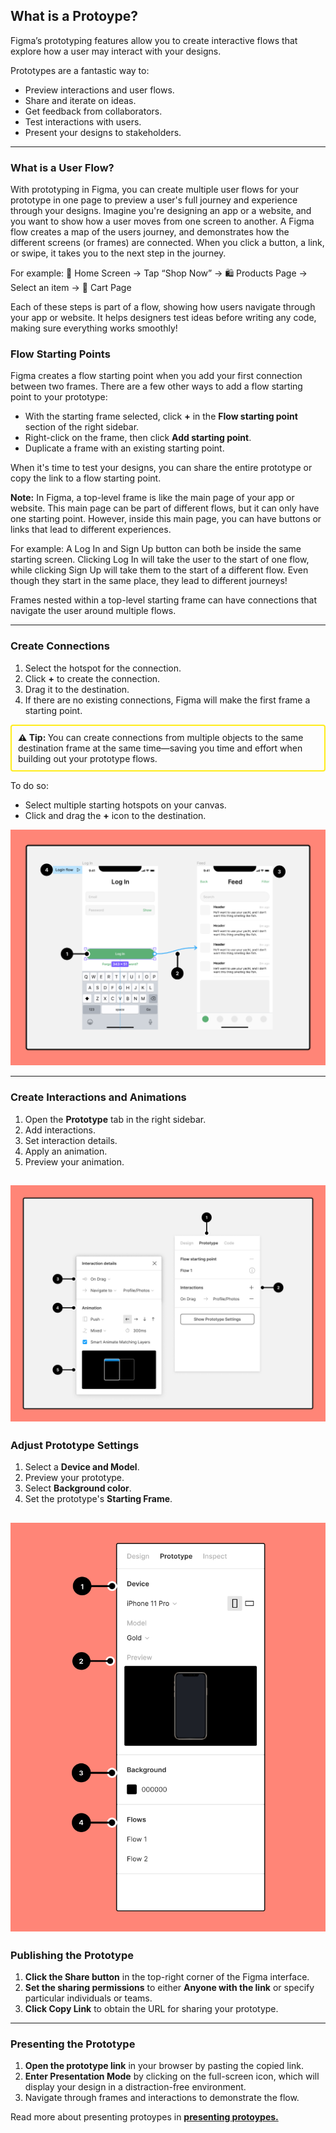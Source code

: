 ## What is a Protoype?

Figma’s prototyping features allow you to create interactive flows that explore how a user may interact with your designs.

Prototypes are a fantastic way to:

- Preview interactions and user flows.
- Share and iterate on ideas.
- Get feedback from collaborators.
- Test interactions with users.
- Present your designs to stakeholders.

---

### What is a User Flow?

With prototyping in Figma, you can create multiple user flows for your prototype in one page to preview a user's full journey and experience through your designs. Imagine you're designing an app or a website, and you want to show how a user moves from one screen to another. A Figma flow creates a map of the users journey, and demonstrates how the different screens (or frames) are connected. When you click a button, a link, or swipe, it takes you to the next step in the journey.

For example:
📱 Home Screen → Tap “Shop Now” → 🛍️ Products Page → Select an item → 🛒 Cart Page

Each of these steps is part of a flow, showing how users navigate through your app or website. It helps designers test ideas before writing any code, making sure everything works smoothly!

### Flow Starting Points

Figma creates a flow starting point when you add your first connection between two frames. There are a few other ways to add a flow starting point to your prototype:

- With the starting frame selected, click **+** in the **Flow starting point** section of the right sidebar.
- Right-click on the frame, then click **Add starting point**.
- Duplicate a frame with an existing starting point.

When it's time to test your designs, you can share the entire prototype or copy the link to a flow starting point.

**Note:**
In Figma, a top-level frame is like the main page of your app or website. This main page can be part of different flows, but it can only have one starting point. However, inside this main page, you can have buttons or links that lead to different experiences.

For example:
A Log In and Sign Up button can both be inside the same starting screen. Clicking Log In will take the user to the start of one flow, while clicking Sign Up will take them to the start of a different flow. Even though they start in the same place, they lead to different journeys!

Frames nested within a top-level starting frame can have connections that navigate the user around multiple flows.

---

### Create Connections

1. Select the hotspot for the connection.
2. Click **+** to create the connection.
3. Drag it to the destination.
4. If there are no existing connections, Figma will make the first frame a starting point.

<div style="border: 2px solid rgb(255, 236, 28); padding: 10px; margin: 10px 0; border-radius: 4px;">
<strong>⚠️ Tip: </strong> You can create connections from multiple objects to the same destination frame at the same time—saving you time and effort when building out your prototype flows. </div>

To do so:

- Select multiple starting hotspots on your canvas.
- Click and drag the **+** icon to the destination.

![Grid Example](<images/Anatomy%20of%20a%20connection%20between%20two%20frames%20(2).png>)

---

### Create Interactions and Animations

1. Open the **Prototype** tab in the right sidebar.
2. Add interactions.
3. Set interaction details.
4. Apply an animation.
5. Preview your animation.

## ![Grid Example](<images/Create%20interactions%20and%20animations%20(3)%201%20(1).png>)

### Adjust Prototype Settings

1. Select a **Device and Model**.
2. Preview your prototype.
3. Select **Background color**.
4. Set the prototype's **Starting Frame**.

## ![Grid Example](<images/Prototype%20tab%20of%20right%20sidebar%20with%20device,%20preview,%20background,%20and%20flow%20settings%20(1).png>)

### Publishing the Prototype

1. **Click the Share button** in the top-right corner of the Figma interface.
2. **Set the sharing permissions** to either **Anyone with the link** or specify particular individuals or teams.
3. **Click Copy Link** to obtain the URL for sharing your prototype.

---

### Presenting the Prototype

1. **Open the prototype link** in your browser by pasting the copied link.
2. **Enter Presentation Mode** by clicking on the full-screen icon, which will display your design in a distraction-free environment.
3. Navigate through frames and interactions to demonstrate the flow.

Read more about presenting protoypes in **[presenting protoypes.](#)**
